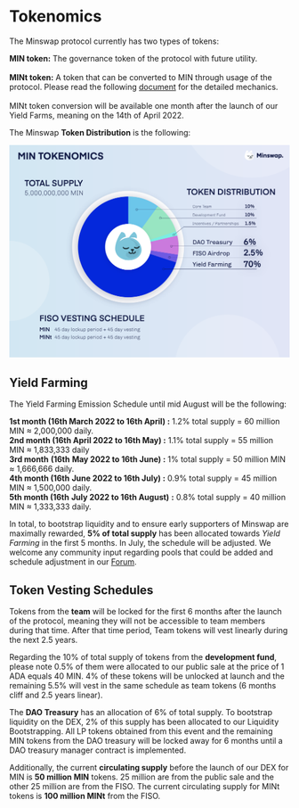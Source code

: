 # Tokenomics

The Minswap protocol currently has two types of tokens:

**MIN token:** The governance token of the protocol with future utility. \
\
**MINt token:** A token that can be converted to MIN through usage of the protocol. Please read the following [document](https://minswap-labs.medium.com/how-to-convert-your-mint-tokens-c7331c8eaa01) for the detailed mechanics.\
\
MINt token conversion will be available one month after the launch of our Yield Farms, meaning on the 14th of April 2022.

The Minswap **Token Distribution** is the following:

![](.gitbook/assets/tokenomics.png)

## Yield Farming

The Yield Farming Emission Schedule until mid August will be the following:

**1st month (16th March 2022 to 16th April) :** 1.2% total supply = 60 million MIN ≈ 2,000,000 daily. \
**2nd month (16th April 2022 to 16th May) :** 1.1% total supply = 55 million MIN ≈ 1,833,333 daily \
**3rd month** **(16th** **May 2022 to 16th June) :** 1% total supply = 50 million MIN ≈ 1,666,666 daily. \
**4th month (16th** **June 2022 to 16th July) :** 0.9% total supply = 45 million MIN ≈ 1,500,000 daily. \
**5th month (16th** **July 2022 to 16th August)** **:** 0.8% total supply = 40 million MIN ≈ 1,333,333 daily.

In total, to bootstrap liquidity and to ensure early supporters of Minswap are maximally rewarded, **5% of total supply** has been allocated towards _Yield Farming_ in the first 5 months. In July, the schedule will be adjusted. We welcome any community input regarding pools that could be added and schedule adjustment in our [Forum](https://forum.minswap.org/).

## Token Vesting Schedules

Tokens from the **team** will be locked for the first 6 months after the launch of the protocol, meaning they will not be accessible to team members during that time. After that time period, Team tokens will vest linearly during the next 2.5 years.

Regarding the 10% of total supply of tokens from the **development fund**, please note 0.5% of them were allocated to our public sale at the price of 1 ADA equals 40 MIN. 4% of these tokens will be unlocked at launch and the remaining 5.5% will vest in the same schedule as team tokens (6 months cliff and 2.5 years linear).

The **DAO Treasury** has an allocation of 6% of total supply. To bootstrap liquidity on the DEX, 2% of this supply has been allocated to our Liquidity Bootstrapping. All LP tokens obtained from this event and the remaining MIN tokens from the DAO treasury will be locked away for 6 months until a DAO treasury manager contract is implemented.

Additionally, the current **circulating supply** before the launch of our DEX for MIN is **50 million MIN** tokens. 25 million are from the public sale and the other 25 million are from the FISO. The current circulating supply for MINt tokens is **100 million MINt** from the FISO.

